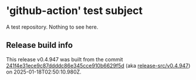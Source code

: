 # 'github-action' test subject

A test repository. Nothing to see here.


## Release build info

This release v0.4.947 was built from the commit [241f4e31ece9c87ddddc86e345cce910b6629f5d](https://github.com/kattecon/gh-release-test-ga/tree/241f4e31ece9c87ddddc86e345cce910b6629f5d) (aka [release-src/v0.4.947](https://github.com/kattecon/gh-release-test-ga/tree/release-src/v0.4.947)) on 2025-01-18T02:50:10.980Z.
        